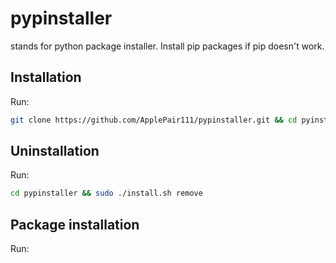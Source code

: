 # pypinstaller
stands for python package installer. Install pip packages if pip doesn't work.
## Installation
Run:
```bash
git clone https://github.com/ApplePair111/pypinstaller.git && cd pyinstaller && sudo ./installer.sh install
```
## Uninstallation
Run:
```bash
cd pypinstaller && sudo ./install.sh remove
```
## Package installation
Run:
